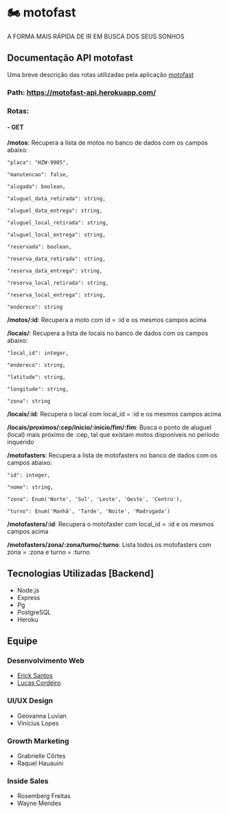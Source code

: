 # 🏍️ motofast

A FORMA MAIS RÁPIDA DE IR EM BUSCA DOS SEUS SONHOS

## Documentação API motofast

Uma breve descrição das rotas utilizadas pela aplicação [motofast](https://motofast.vercel.app/)

### Path: https://motofast-api.herokuapp.com/

### Rotas:

#### - GET

**/motos**: Recupera a lista de motos no banco de dados com os campos abaixo:

    "placa": "HZW-9905",

    "manutencao": false,

    "alugada": boolean,

    "aluguel_data_retirada": string,
    
    "aluguel_data_entrega": string,
    
    "aluguel_local_retirada": string,
    
    "aluguel_local_entrega": string,
    
    "reservada": boolean,
    
    "reserva_data_retirada": string,
    
    "reserva_data_entrega": string,
    
    "reserva_local_retirada": string,
    
    "reserva_local_entrega": string,
    
    "endereco": string
    
**/motos/:id**: Recupera a moto com id = :id e os mesmos campos acima

**/locais/**: Recupera a lista de locais no banco de dados com os campos abaixo:

    "local_id": integer,
    
    "endereco": string,
    
    "latitude": string,
    
    "longitude": string,
    
    "zona": string
    
**/locais/:id**: Recupera o local com local_id = :id e os mesmos campos acima

**/locais/proximos/:cep/inicio/:inicio/fim/:fim**: Busca o ponto de aluguel (local) mais próximo de :cep, tal que existam motos disponíveis no período inquerido

**/motofasters**: Recupera a lista de motofasters no banco de dados com os campos abaixo:

    "id": integer,
    
    "nome": string,
    
    "zona": Enum('Norte', 'Sul', 'Leste', 'Oeste', 'Centro'),
    
    "turno": Enum('Manhã', 'Tarde', 'Noite', 'Madrugada')

**/motofasters/:id**: Recupera o motofaster com local_id = :id e os mesmos campos acima

**/motofasters/zona/:zona/turno/:turno**: Lista todos os motofasters com zona = :zona e turno = :turno

## Tecnologias Utilizadas [Backend]

* Node.js
* Express
* Pg
* PostgreSQL
* Heroku


## Equipe

### Desenvolvimento Web

* [Erick Santos](https://github.com/erickscoelhor)
* [Lucas Cordeiro](https://github.com/cordeirolucas42)

### UI/UX Design

* Geovanna Luvian
* Vinícius Lopes

### Growth Marketing

* Grabrielle Côrtes
* Raquel Hauauini

### Inside Sales

* Rosemberg Freitas
* Wayne Mendes
